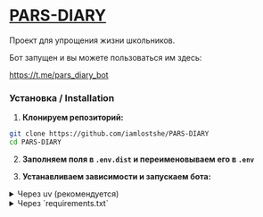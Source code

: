 # [PARS-DIARY](https://t.me/pars_diary_bot)

Проект для упрощения жизни школьников.

Бот запущен и вы можете пользоваться им здесь:

https://t.me/pars_diary_bot

### Установка / Installation

1. **Клонируем репозиторий:**

``` bash
git clone https://github.com/iamlostshe/PARS-DIARY
cd PARS-DIARY
```

2. **Заполняем поля в `.env.dist` и переименовываем его в `.env`**

3. **Устанавливаем зависимости и запускаем бота:**

<details>
<summary>
Через uv (рекомендуется)
</summary>

**Устанавливаем `uv` (если еще не установлен):**

Linux:

``` bash
curl -LsSf https://astral.sh/uv/install.sh | sh
```

Windows:

``` bash
powershell -ExecutionPolicy ByPass -c "irm https://astral.sh/uv/install.ps1 | iex"
```

**Запускаем:**

```bash
uv run -m pars_diary
```

</details>

<details>
<summary>
Через `requirements.txt`
</summary>

**Создаём виртуальное окружение:**

``` bash
python3 -m venv venv
```

**Активируем виртуальное окружение:**

``` bash
. venv/bin/activate
```

> Последняя команда для Windows:
>
> ``` bash
> venv\Scripts\activate
> ```

**Устанавливаем зависимости:**

``` bash
pip3 install -r requirements.txt
```

**Запускаем бота:**

``` bash
python3 -m pars_diary
```

</details>
